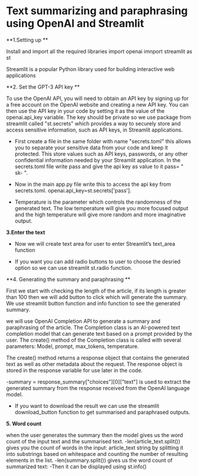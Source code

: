 # Text summarizing and paraphrasing using OpenAI and Streamlit 

**1.Setting up **

Install and import all the required libraries 
import openai 
imnport streamlit as st 

Streamlit is a popular Python library used for building interactive web applications

**2. Set the GPT-3 API key **

To use the OpenAI API, you will need to obtain an API key by signing up for a free account on the OpenAI website and creating a new API key. You can then use the API key in your code by setting it as the value of the openai.api_key variable. 
The key should be private so we use package from streamlit called "st.secrets" which provides a way to securely store and access sensitive information, such as API keys, in Streamlit applications.
- First create a file in the same folder with name "secrets.toml" this allows you to separate your sensitive data from your code and keep it protected. This store values such as API keys, passwords, or any other confidential information needed by your Streamlit application. In the secrets.toml file write pass and give the api key as value to it pass= " sk- ".
- Now in the main app.py file write this to access the api key from secrets.toml.
openai.api_key=st.secrets['pass']. 

- Temperature is the parameter which controls the randomness of the generated text. The low temperature will give you more focused output and the high temperature will give more random and more imaginative output.

**3.Enter the text**

- Now we will create text area for user to enter Streamlit’s text_area function

- If you want you can add radio buttons to user to choose the desried option so we can use streamlit st.radio function. 

**4. Generating the summary and paraphrasing **


First we start with checking the length of the article, if its length is greater than 100 then we will add button to click which will generate the summary. We use streamlit button function and info function to see the generated summary.

we will use OpenAI Completion API to generate a summary and paraphrasing of the article. The Completion class is an AI-powered text completion model that can generate text based on a prompt provided by the user. The create() method of the Completion class is called with several parameters: Model, prompt, max_tokens, temperature.

The create() method returns a response object that contains the generated text as well as other metadata about the request. The response object is stored in the response variable for use later in the code.

-summary = response_summary["choices"][0]["text"] is used to extract the generated summary from the response received from the OpenAI language model.

- If you want to download the result we can use the streamlit download_button function to get summarised and paraphrased outputs.

**5. Word count**

when the user generates the summary then the model gives us the word count of the input text and the summarised text. 
-len(article_text.split()) gives you the count of words in the input: article_text string by splitting it into substrings based on whitespace and counting the number of resulting elements in the list.
-len(summary.split()) gives us the word count of summarized text:
-Then it can be displayed using st.info()
